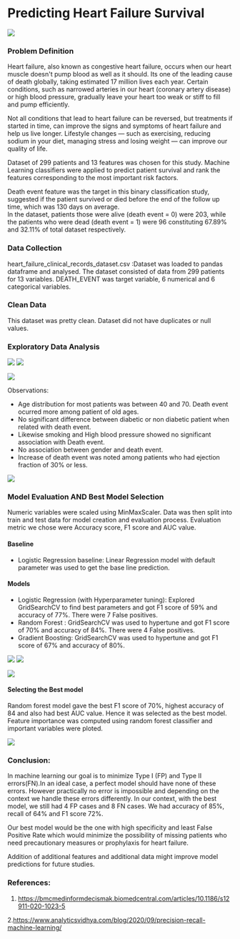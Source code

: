 # Predicting Heart Failure Survival

<img src = "Images/image1.png" >

### Problem Definition

Heart failure, also known as congestive heart failure, occurs when our heart muscle doesn't pump blood as well as it should. Its  one of the leading cause of death globally, taking estimated 17 million lives each year. Certain conditions, such as narrowed arteries in our heart (coronary artery disease) or high blood pressure, gradually leave your heart too weak or stiff to fill and pump efficiently.

Not all conditions that lead to heart failure can be reversed, but treatments if started in time, can improve the signs and symptoms of heart failure and help us live longer. Lifestyle changes — such as exercising, reducing sodium in your diet, managing stress and losing weight — can improve our quality of life.

Dataset of 299 patients and 13 features was chosen for this study. Machine Learning classifiers were applied to predict patient survival and rank the features corresponding to the most important risk factors.

Death event feature was the target in this binary classification study, suggested if the patient survived or died before the end of the follow up time, which was 130 days on average.  
In the dataset, patients those were alive (death event = 0) were 203, while the patients who were dead (death event = 1) were 96 constituting 67.89% and 32.11% of total dataset respectively. 

### Data Collection

heart_failure_clinical_records_dataset.csv :Dataset was loaded to pandas dataframe and analysed. The dataset consisted of data from 299 patients for 13 variables. DEATH_EVENT was target variable, 6 numerical and 6 categorical variables.

### Clean Data
 This dataset was pretty clean. Dataset did not have duplicates or null values.
 
### Exploratory Data Analysis

<img src = "Images/age_dist.PNG" >                                               <img src = "Images/death_event_count.PNG" >

<img src = "Images/dia_bp_smo.PNG" >

Observations:
* Age distribution for most patients was between 40 and 70. Death event ocurred more among patient of old ages.
* No significant difference between diabetic or non diabetic patient when related with death event.
* Likewise smoking and High blood pressure showed no significant association with Death event.
* No association between gender and death event. 
* Increase of death event was noted among patients who had ejection fraction of 30% or less. 

<img src = "Images/corr_matrix.PNG" >

### Model Evaluation AND Best Model Selection

Numeric variables were scaled using MinMaxScaler. Data was then split into train and test data for model creation and evaluation process. Evaluation metric we chose were Accuracy score, F1 score and AUC value.

 #### Baseline
* Logistic Regression baseline:  Linear Regression model with default parameter was used to get the base line prediction. 

 #### Models
* Logistic Regression (with Hyperparameter tuning): Explored GridSearchCV to find best parameters and got F1 score of 59% and accuracy of 77%. There were 7 False positives.
* Random Forest : GridSearchCV was used to hypertune and got F1 score of 70% and accuracy of 84%. There were 4 False positives.
* Gradient Boosting: GridSearchCV was used to hypertune and got F1 score of 67% and accuracy of 80%.

<img src = "Images/cm_RF.PNG" >                             <img src = "Images/classfic.PNG" >

<img src = "Images/AUC.PNG" >

#### Selecting the Best model

 Random forest model gave the best F1 score of 70%, highest accuracy of 84 and also had best AUC value. Hence it was selected as the best model.
 Feature importance was computed using random forest classifier and important variables were ploted.
 
 <img src = "Images/feature_imp.PNG" >
 
 ### Conclusion:
 
In machine learning our goal is to minimize Type I (FP) and Type II errors(FN).In an ideal case, a perfect model should have none of these errors. However practically no error is impossible and depending on the context we handle these errors differently. In our context, with the best model, we still had 4 FP cases and 8 FN cases. We had accuracy of 85%, recall of 64% and F1 score 72%.

Our best model would be the one with high specificity and least False Positive Rate which would minimize the possibility of missing patients who need precautionary measures or prophylaxis for heart failure.

Addition of additional features and additional data might improve model predictions for future studies.

### References:

  1. https://bmcmedinformdecismak.biomedcentral.com/articles/10.1186/s12911-020-1023-5

 2.https://www.analyticsvidhya.com/blog/2020/09/precision-recall-machine-learning/
